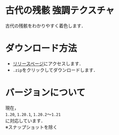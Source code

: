 # 古代の残骸 強調テクスチャ
古代の残骸をわかりやすく着色します．

# ダウンロード方法
- [リリースページ](https://github.com/xptnym/ancient_debris_tex/releases/latest)にアクセスします．
- ``.zip``をクリックしてダウンロードします．

# バージョンについて
現在，  
``1.20``, ``1.20.1``, ``1.20.2``～``1.21``  
に対応しています．  
※スナップショットを除く